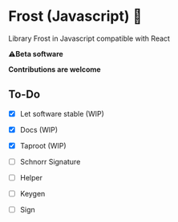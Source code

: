 # Frost (Javascript) 🔑

Library Frost in Javascript compatible with React

⚠️**Beta software**

**Contributions are welcome**

## To-Do

- [x] Let software stable (WIP)
- [x] Docs (WIP)
- [x] Taproot (WIP)
- [ ] Schnorr Signature
- [ ] Helper
- [ ] Keygen
- [ ] Sign

